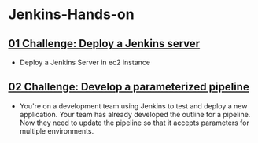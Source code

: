 # Jenkins-Hands-on

## [01 Challenge: Deploy a Jenkins server](./01%20Challenge%20Deploy%20a%20Jenkins%20Server/)
- Deploy a Jenkins Server in ec2 instance

## [02 Challenge: Develop a parameterized pipeline](./02%20Challenge%20Develop%20a%20parameterized%20pipeline/README.md)

- You're on a development team using Jenkins to test and deploy a new application. Your team has already developed the outline for a pipeline. Now they need to update the pipeline so that it accepts parameters for multiple environments. 
